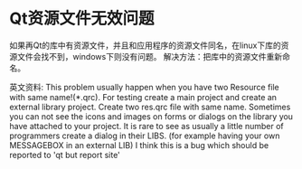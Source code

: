 # Qt资源文件无效问题
如果再Qt的库中有资源文件，并且和应用程序的资源文件同名，在linux下库的资源文件会找不到，windows下则没有问题。
解决方法：把库中的资源文件重新命名。

英文资料:
This problem usually happen when you have two Resource file with same name!(*.qrc).
For testing create a main project and create an external library project. Create two res.qrc file with same name.
Sometimes you can not see the icons and images on forms or dialogs on the library you have attached to your project. 
It is rare to see as usually a little number of programmers create a dialog in their LIBS. (for example having your own MESSAGEBOX in an external LIB)
I think this is a bug which should be reported to 'qt but report site'